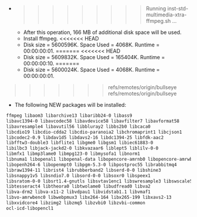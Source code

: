 * >>>>>>>>> Running inst-std-multimedia-xtra-ffmpeg.sh ...
  * After this operation, 166 MB of additional disk space will be used.
  * Install ffmpeg.
<<<<<<< HEAD
  * Disk size = 5600596K. Space Used = 4068K. Runtime = 00:00:00:01.
=======
<<<<<<< HEAD
  * Disk size = 5609832K. Space Used = 165404K. Runtime = 00:00:00:10.
=======
  * Disk size = 5600024K. Space Used = 4068K. Runtime = 00:00:00:01.
>>>>>>> refs/remotes/origin/bullseye
>>>>>>> refs/remotes/origin/bullseye
  * The following NEW packages will be installed:
  ```bash
ffmpeg libaom3 libarchive13 libaribb24-0 libass9
libavc1394-0 libavcodec58 libavdevice58 libavfilter7 libavformat58
libavresample4 libavutil56 libbluray2 libbs2b0 libcaca0
libcdio19 libcdio-cdda2 libcdio-paranoia2 libchromaprint1 libcjson1
libcodec2-0.9 libdav1d5 libdavs2-16 libdc1394-25 libfdk-aac2
libfftw3-double3 libflite1 libgme0 libgsm1 libiec61883-0
libilbc3 libjack-jackd2-0 libkvazaar6 liblept5 liblilv-0-0
libmfx1 libmp3lame0 libmpg123-0 libmysofa1 libnorm1
libnuma1 libopenal1 libopenal-data libopencore-amrnb0 libopencore-amrwb0
libopenh264-6 libopenmpt0 libpgm-5.3-0 libpostproc55 librabbitmq4
libraw1394-11 librist4 librubberband2 libserd-0-0 libshine3
libsnappy1v5 libsndio7.0 libsord-0-0 libsoxr0 libspeex1
libsratom-0-0 libsrt1.4-gnutls libsvtav1enc1 libswresample3 libswscale5
libtesseract4 libtheora0 libtwolame0 libudfread0 libva2
libva-drm2 libva-x11-2 libvdpau1 libvidstab1.1 libvmaf1
libvo-amrwbenc0 libwebpmux3 libx264-164 libx265-199 libxavs2-13
libxvidcore4 libzimg2 libzmq5 libzvbi0 libzvbi-common
ocl-icd-libopencl1
  ```
